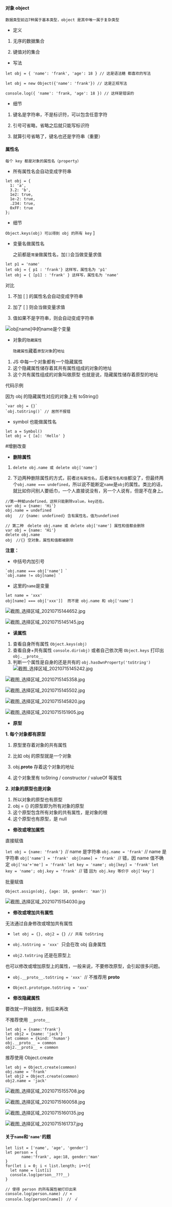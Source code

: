 #### 对象 object

`数据类型前边7种属于基本类型，object 是其中唯一属于复杂类型`

- 定义

1. 无序的数据集合

2. 键值对的集合

- 写法

```
let obj = { 'name': 'frank', 'age': 18 } // 这是语法糖 都喜欢的写法

let obj = new Object({'name': 'frank'}) // 这是正规写法

console.log({ 'name': 'frank, 'age': 18 }) // 这样是错误的
```

- 细节

1. 键名是字符串，不是标识符，可以包含任意字符

2. 引号可省略，省略之后就只能写标识符

3. 就算引号省略了，键名也还是字符串（重要）

#### 属性名

`每个 key 都是对象的属性名（property）`

- 所有属性名会自动变成字符串

```
let obj = {
  1: 'a',
  3.2: 'b',
  1e2: true,
  1e-2: true,
  .234: true,
  0xFF: true
};
```

- 细节

`Object.keys(obj) 可以得到 obj 的所有 key` ]

- 变量名做属性名

  之前都是`常量`做属性名，加`[]`会当做变量求值

```
let p1 = 'name'
let obj = { p1 : 'frank'} 这样写，属性名为 'p1'
let obj = { [p1] : 'frank' } 这样写，属性名为 'name'
```

对比

1. 不加 [ ] 的属性名会自动变成字符串

2. 加了 [ ] 则会当做变量求值

3. 值如果不是字符串，则会自动变成字符串

![obj[name]中的name是个变量](https://upload-images.jianshu.io/upload_images/9611412-c626058e643e9ed7.png?imageMogr2/auto-orient/strip%7CimageView2/2/w/1240)

- 对象的`隐藏属性`

  `隐藏属性`藏着`原型对象`的`地址`

1. JS 中每一个对象都有一个隐藏属性
2. 这个隐藏属性储存着其共有属性组成的对象的地址
3. 这个共有属性组成的对象叫做原型
   也就是说，隐藏属性储存着原型的地址

代码示例

因为 obj 的隐藏属性对应的对象上有 toString()

```
`var obj = {}`
`obj.toString()` // 居然不报错
```

- symbol 也能做属性名

```
let a = Symbol()
let obj = { [a]: 'Hello' }
```

#增删改查

- **删除属性**

1. `delete obj.name 或 delete obj['name']`

2. 下边两种删除属性的方式，前者`还有属性名`，后者`属性名和值`都没了，但最终两个`obj.name === undefined`，所以说不能断定`name`是`obj`的属性。类比的话，就比如你问别人要纸巾，一个人直接说没有，另一个人说有，但是不在身上。

```
//第一种赋undefined，这样只能删除value，key还在。
var obj = {name: 'Hi'}
obj.name = undefined
obj   // {name: undefined} 含有属性名，值为undefined

// 第二种　delete obj.name 或 delete obj['name'] 属性和值都会删除
var obj = {name: 'Hi'}
delete obj.name
obj　//{} 空对象，属性和值都被删除
```

**注意：**

- 中括号内加引号

```
`obj.name === obj['name'] `
`obj.name != obj[name] `
```

- 这里的`name`是变量

```
let name = 'xxx'
obj[name] === obj['xxx']]  而不是 obj.name 和 obj['name']
```

![截图_选择区域_20210715144652.jpg](https://upload-images.jianshu.io/upload_images/9611412-82d62cadd14927d1.jpg?imageMogr2/auto-orient/strip%7CimageView2/2/w/1240)

![截图_选择区域_20210715145145.jpg](https://upload-images.jianshu.io/upload_images/9611412-06932d51fc5f5290.jpg?imageMogr2/auto-orient/strip%7CimageView2/2/w/1240)

- **读属性**

1.  查看自身所有属性
    `Object.keys(obj)`
2.  查看自身+共有属性
    `console.dir(obj)` 或者自己依次用 `Object.keys` 打印出 `obj.__proto__`
3.  判断一个属性是自身的还是共有的
    `obj.hasOwnProperty('toString')`
    ![截图_选择区域_20210715145242.jpg](https://upload-images.jianshu.io/upload_images/9611412-702a5efd6cbb1248.jpg?imageMogr2/auto-orient/strip%7CimageView2/2/w/1240)

![截图_选择区域_20210715145358.jpg](https://upload-images.jianshu.io/upload_images/9611412-f7fef066f80f4288.jpg?imageMogr2/auto-orient/strip%7CimageView2/2/w/1240)

![截图_选择区域_20210715145502.jpg](https://upload-images.jianshu.io/upload_images/9611412-106842abee6ea1cf.jpg?imageMogr2/auto-orient/strip%7CimageView2/2/w/1240)

![截图_选择区域_20210715145820.jpg](https://upload-images.jianshu.io/upload_images/9611412-184c44af022933b1.jpg?imageMogr2/auto-orient/strip%7CimageView2/2/w/1240)

![截图_选择区域_20210715151905.jpg](https://upload-images.jianshu.io/upload_images/9611412-520d8176be50be54.jpg?imageMogr2/auto-orient/strip%7CimageView2/2/w/1240)

- **原型**

**1. 每个对象都有原型**

1. 原型里存着对象的共有属性

2. 比如 obj 的原型就是一个对象

3. obj.**proto** 存着这个对象的地址

4. 这个对象里有 toString / constructor / valueOf 等属性

**2. 对象的原型也是对象**

1. 所以对象的原型也有原型
2. obj = {} 的原型即为所有对象的原型
3. 这个原型包含所有对象的共有属性，是对象的根
4. 这个原型也有原型，是 null

- **修改或增加属性**

直接赋值

`let obj = {name: 'frank'} `// name 是字符串
`obj.name = 'frank'` // name 是字符串
`obj['name'] = 'frank' `
`obj[name] = 'frank' `// 错，因 name 值不确定
`obj['na'+'me'] = 'frank'`
`let key = 'name'; obj[key] = 'frank'`
`let key = 'name'; obj.key = 'frank' `// 错
`因为 obj.key 等价于 obj['key']`

批量赋值

`Object.assign(obj, {age: 18, gender: 'man'})`

![截图_选择区域_20210715154030.jpg](https://upload-images.jianshu.io/upload_images/9611412-ce07ee6c9eb48bd0.jpg?imageMogr2/auto-orient/strip%7CimageView2/2/w/1240)

- **修改或增加共有属性**

无法通过自身修改或增加共有属性

- `let obj = {}, obj2 = {} // 共有 toString`

- `obj.toString = 'xxx' `只会在改 obj 自身属性

- `obj2.toString` 还是在原型上

也可以修改或增加原型上的属性，一般来说，不要修改原型，会引起很多问题。

- `obj.__proto__.toString = 'xxx' `// 不推荐用 **proto**

- `Object.prototype.toString = 'xxx' `

* **修改隐藏属性**

要改就一开始就改，别后来再改

不推荐使用 `__proto__`

```
let obj = {name:'frank'}
let obj2 = {name: 'jack'}
let common = {kind: 'human'}
obj.__proto__ = common
obj2.__proto__ = common
```

推荐使用 Object.create

```
let obj = Object.create(common)
obj.name = 'frank'
let obj2 = Object.create(common)
obj2.name = 'jack'
```

![截图_选择区域_20210715155708.jpg](https://upload-images.jianshu.io/upload_images/9611412-22ee12fd1675adce.jpg?imageMogr2/auto-orient/strip%7CimageView2/2/w/1240)

![截图_选择区域_20210715160058.jpg](https://upload-images.jianshu.io/upload_images/9611412-fb256085f6266c63.jpg?imageMogr2/auto-orient/strip%7CimageView2/2/w/1240)

![截图_选择区域_20210715160135.jpg](https://upload-images.jianshu.io/upload_images/9611412-b06c66e1e964e613.jpg?imageMogr2/auto-orient/strip%7CimageView2/2/w/1240)

![截图_选择区域_20210715161737.jpg](https://upload-images.jianshu.io/upload_images/9611412-8dc25a473097594b.jpg?imageMogr2/auto-orient/strip%7CimageView2/2/w/1240)

#### 关于`name`和`'name'`的题

```
let list = ['name', 'age', 'gender']
let person = {
       name:'frank', age:18, gender:'man'
}
for(let i = 0; i < list.length; i++){
  let name = list[i]
  console.log(person__???__)
}

// 使得 person 的所有属性被打印出来
console.log(person.name) // ×
console.log(person[name])　//　√
```
